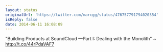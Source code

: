 ```yaml
---
layout: status
originalUrl: 'https://twitter.com/marcgg/status/476757791794020354'
isReply: false
date: 2014-06-11 16:08:09
---
```


"Building Products at SoundCloud —Part I: Dealing with the Monolith" ~ http://t.co/44rPdaVAF7
